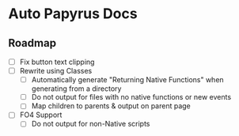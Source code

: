 # Auto Papyrus Docs

## Roadmap
- [ ] Fix button text clipping
- [ ] Rewrite using Classes
  - [ ] Automatically generate "Returning Native Functions" when generating from a directory
  - [ ] Do not output for files with no native functions or new events
  - [ ] Map children to parents & output on parent page
- [ ] FO4 Support
  - [ ] Do not output for non-Native scripts
